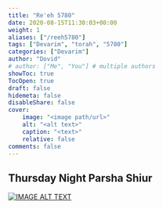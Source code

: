 ```yaml
---
title: "Re'eh 5780"
date: 2020-08-15T11:30:03+00:00
weight: 1
aliases: ["/reeh5780"]
tags: ["Devarim", "torah", "5780"]
categories: ["Devarim"]
author: "Dovid"
# author: ["Me", "You"] # multiple authors
showToc: true
TocOpen: true
draft: false
hidemeta: false
disableShare: false
cover:
    image: "<image path/url>"
    alt: "<alt text>"
    caption: "<text>"
    relative: false
comments: false
---
```

 ## Thursday Night Parsha Shiur
[![IMAGE ALT TEXT](http://img.youtube.com/vi/NyKN1Hp7big/0.jpg)](http://www.youtube.com/watch?v=NyKN1Hp7big "Video Title")
